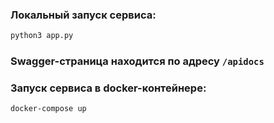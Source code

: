 ### Локальный запуск сервиса: 
```bash
python3 app.py
```

### Swagger-страница находится по адресу ``/apidocs``

### Запуск сервиса в docker-контейнере: 
```bash
docker-compose up
```